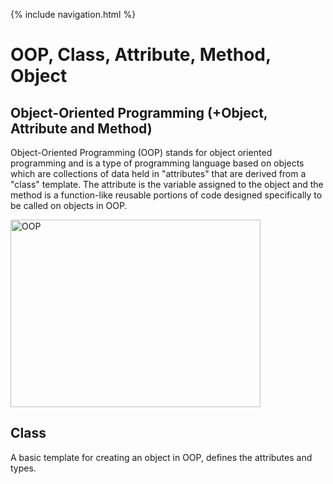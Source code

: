 {% include navigation.html %}

# OOP, Class, Attribute, Method, Object
## Object-Oriented Programming (+Object, Attribute and Method)
Object-Oriented Programming (OOP) stands for object oriented programming and is a type of programming language based on objects which are collections of data held in "attributes" that are derived from a "class" template. The attribute is the variable assigned to the object and the method is a function-like reusable portions of code designed specifically to be called on objects in OOP.

<img src="https://external-content.duckduckgo.com/iu/?u=https%3A%2F%2Fwww.unionsquaredesign.com%2Fwp-content%2Fuploads%2F2016%2F10%2FCPT-OOP-objects_and_classes_-_attmeth.svg.png&f=1&nofb=1" alt="OOP" style="height: 300px; width:400px;"/>

## Class
A basic template for creating an object in OOP, defines the attributes and types.
